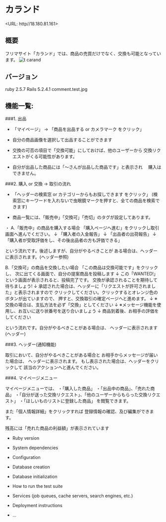 # カランド

<URL: http//18.180.81.161>
## 概要
フリマサイト「カランド」では、商品の売買だけでなく、交換も可能となっています。
![t carand](https://user-images.githubusercontent.com/58461408/77815736-a0352e80-7100-11ea-8a28-a6023e3435ac.jpg)


## バージョン
ruby 2.5.7
Rails 5.2.4.1
comment.test.jpg

## 機能一覧:

###1. 出品

* 「マイページ」 → 「商品を出品する or カメラマーク をクリック」

* 自分の商品画像を選択して出品することができます
* 交換の可否の項目で「交換可能」にしておけば、他のユーザーから
  交換リクエストがくる可能性があります。
* 自分が出品した商品には「～さんが出品した商品です」と表示され
　購入はできません。

###2. 購入 or 交換 → 取引の流れ

* 「ヘッダーの検索窓 or カテゴリーからもお探しできます をクリック」
(検索窓にキーワードを入れないで虫眼鏡マークを押すと、全ての商品を検索できます)

* 商品一覧には、「販売中」「交換可」「売切」のタグが設定してあります。


・ A.「販売中」の商品を購入する場合
「購入ページへ進む」をクリックし取引画面へ進んでください。
 ↓
「購入者の入金報告」
 ↓
「出品者の出荷報告」
 ↓
「購入者が受取評価をし、その後出品者の方も評価できる」

という流れです。後述しますが、自分がやるべきことが
ある場合は、ヘッダーに表示されます。(ヘッダー参照)



 B.「交換可」の商品を交換したい場合
「この商品は交換可能です」をクリックし、
次に出てくる画面で、自分の提案商品を投稿します
 ↓
この「WANTED!」という画面が表示されると、投稿完了です。
交換が承認されることを期待して待ちましょう!
 ↓
承認された場合は、ヘッダーに「リクエストが許可されました」と表示されますので
クリックしてください。クリックするとオレンジ色のボタンが出ていますので、
押すと、交換取引の確定ページへと進めます。
 ↓
※交換の場合は、支払方法を必ず「交換」としてください
 ↓
※メッセージ機能を使用し、お互いに送り状番号を送り合いましょう
 ↓
商品到着後、お相手の評価をしてください

という流れです。自分がやるべきことがある場合は、
ヘッダーに表示されます(ヘッダー)

###3. ヘッダー(通知機能)

取引において、自分がやるべきことがある場合と
お相手からメッセージが届いた場合は、
ヘッダーに表示されます。
もし表示された場合は、ヘッダーをクリックして
該当のアクションへと進んでください。

###4. マイページメニュー

マイページメニューでは、
・「購入した商品」
・「出品中の商品」、「売れた商品」
・「自分が送った交換リクエスト」、「他のユーザーからもらった交換リクエスト」
・「ほしいものリストに登録した商品」
を閲覧できます。

また「個人情報詳細」をクリックすれば
登録情報の確認、及び編集ができます。

残高には「売れた商品の利益額」が表示されています


* Ruby version

* System dependencies

* Configuration

* Database creation

* Database initialization

* How to run the test suite

* Services (job queues, cache servers, search engines, etc.)

* Deployment instructions

* ...
